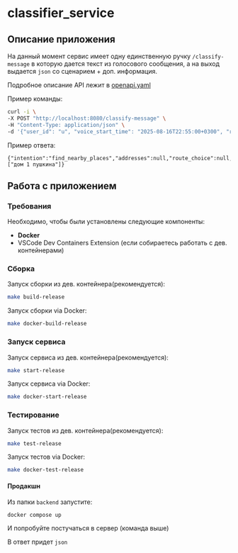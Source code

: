 # classifier_service

## Описание приложения

На данный момент сервис имеет одну единственную ручку `/classify-message` в которую дается текст из голосового сообщения, а на выход выдается `json` со сценарием + доп. информация.

Подробное описание API лежит в [openapi.yaml](./openapi.yaml)

Пример команды:

```bash
curl -i \
-X POST "http://localhost:8080/classify-message" \
-H "Content-Type: application/json" \
-d '{"user_id": "u", "voice_start_time": "2025-08-16T22:55:00+0300", "request_text": "где рядом дом 1 пушкина"}'
```

Пример ответа:
```
{"intention":"find_nearby_places","addresses":null,"route_choice":null,"tariff":null,"places":["дом 1 пушкина"]}
```

## Работа с приложением

### Требования

Необходимо, чтобы были установлены следующие компоненты:

- **Docker**
- VSCode Dev Containers Extension (если собираетесь работать с дев. контейнерами)

### Сборка

Запуск сборки из дев. контейнера(рекомендуется):

```bash
make build-release
```

Запуск сборки via Docker:

```bash
make docker-build-release
```

### Запуск сервиса

Запуск сервиса из дев. контейнера(рекомендуется):

```bash
make start-release
```

Запуск сервиса via Docker:

```bash
make docker-start-release
```

### Тестирование

Запуск тестов из дев. контейнера(рекомендуется):

```bash
make test-release
```

Запуск тестов via Docker:

```bash
make docker-test-release
```

#### Продакшн

Из папки `backend` запустите:

```bash
docker compose up
```

И попробуйте постучаться в сервер (команда выше)

В ответ придет `json`

